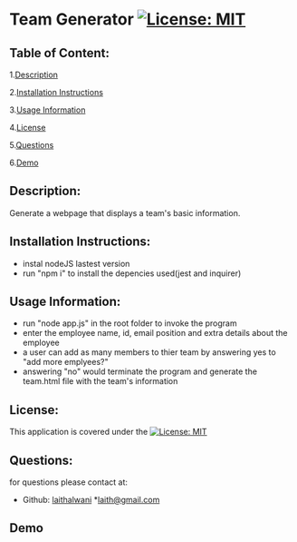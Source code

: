 # Team Generator           [![License: MIT](https://img.shields.io/badge/License-MIT-yellow.svg)](https://opensource.org/licenses/MIT) 

## Table of Content:
1.[Description](#Description)

2.[Installation Instructions](#Installation-Instructions)

3.[Usage Information](#Usage-Information)

4.[License](#License)

5.[Questions](#Questions)

6.[Demo](#Demo)


## Description:
Generate a webpage that displays a team's basic information.

## Installation Instructions:
* instal nodeJS lastest version
* run "npm i" to install the depencies used(jest and inquirer)

## Usage Information:
* run "node app.js" in the root folder to invoke the program 
* enter the employee name, id, email position and extra details about the employee
* a user can add as many members to thier team by answering yes to "add more emplyees?"
* answering "no" would terminate the program and generate the team.html file with the team's information

## License:
This application is covered under the [![License: MIT](https://img.shields.io/badge/License-MIT-yellow.svg)](https://opensource.org/licenses/MIT)    

## Questions:
for questions please contact at:
* Github: [laithalwani](https://github.com/laithalwani)
*laith@gmail.com

## Demo
